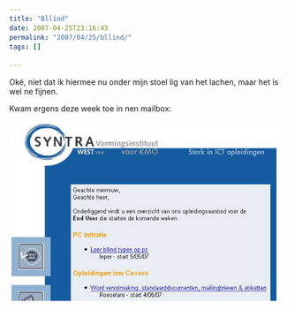```yaml
---
title: "Bllind"
date: 2007-04-25T23:16:43
permalink: "2007/04/25/bllind/"
tags: []

---
```

Oké, niet dat ik hiermee nu onder mijn stoel lig van het lachen, maar het is wel ne fijnen.

Kwam ergens deze week toe in nen mailbox:

![Bllind](/images/blog/2007/04/bllind.jpg)
